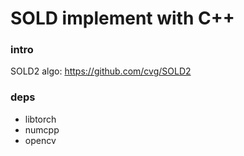 # SOLD implement with C++

### intro
SOLD2 algo: https://github.com/cvg/SOLD2

### deps
* libtorch
* numcpp
* opencv


